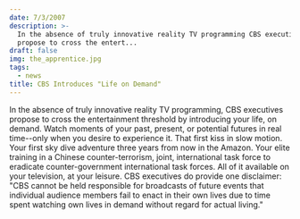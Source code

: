 ```yaml
---
date: 7/3/2007
description: >-
  In the absence of truly innovative reality TV programming CBS executives
  propose to cross the entert...
draft: false
img: the_apprentice.jpg
tags:
  - news
title: CBS Introduces "Life on Demand"
---
```


In the absence of truly innovative reality TV programming, CBS executives propose to cross the entertainment threshold by introducing your life, on demand. Watch moments of your past, present, or potential futures in real time--only when you desire to experience it. That first kiss in slow motion. Your first sky dive adventure three years from now in the Amazon. Your elite training in a Chinese counter-terrorism, joint, international task force to eradicate counter-government international task forces. All of it available on your television, at your leisure. CBS executives do provide one disclaimer: "CBS cannot be held responsible for broadcasts of future events that individual audience members fail to enact in their own lives due to time spent watching own lives in demand without regard for actual living."

